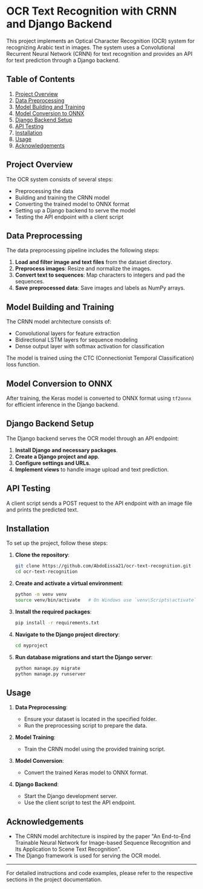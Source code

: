 # OCR Text Recognition with CRNN and Django Backend

This project implements an Optical Character Recognition (OCR) system for recognizing Arabic text in images. The system uses a Convolutional Recurrent Neural Network (CRNN) for text recognition and provides an API for text prediction through a Django backend.

## Table of Contents

1. [Project Overview](#project-overview)
2. [Data Preprocessing](#data-preprocessing)
3. [Model Building and Training](#model-building-and-training)
4. [Model Conversion to ONNX](#model-conversion-to-onnx)
5. [Django Backend Setup](#django-backend-setup)
6. [API Testing](#api-testing)
7. [Installation](#installation)
8. [Usage](#usage)
9. [Acknowledgements](#acknowledgements)

## Project Overview

The OCR system consists of several steps:
- Preprocessing the data
- Building and training the CRNN model
- Converting the trained model to ONNX format
- Setting up a Django backend to serve the model
- Testing the API endpoint with a client script

## Data Preprocessing

The data preprocessing pipeline includes the following steps:
1. **Load and filter image and text files** from the dataset directory.
2. **Preprocess images**: Resize and normalize the images.
3. **Convert text to sequences**: Map characters to integers and pad the sequences.
4. **Save preprocessed data**: Save images and labels as NumPy arrays.

## Model Building and Training

The CRNN model architecture consists of:
- Convolutional layers for feature extraction
- Bidirectional LSTM layers for sequence modeling
- Dense output layer with softmax activation for classification

The model is trained using the CTC (Connectionist Temporal Classification) loss function.

## Model Conversion to ONNX

After training, the Keras model is converted to ONNX format using `tf2onnx` for efficient inference in the Django backend.

## Django Backend Setup

The Django backend serves the OCR model through an API endpoint:
1. **Install Django and necessary packages**.
2. **Create a Django project and app**.
3. **Configure settings and URLs**.
4. **Implement views** to handle image upload and text prediction.

## API Testing

A client script sends a POST request to the API endpoint with an image file and prints the predicted text.

## Installation

To set up the project, follow these steps:

1. **Clone the repository**:
    ```sh
    git clone https://github.com/AbdoEissa21/ocr-text-recognition.git
    cd ocr-text-recognition
    ```

2. **Create and activate a virtual environment**:
    ```sh
    python -m venv venv
    source venv/bin/activate   # On Windows use `venv\Scripts\activate`
    ```

3. **Install the required packages**:
    ```sh
    pip install -r requirements.txt
    ```

4. **Navigate to the Django project directory**:
    ```sh
    cd myproject
    ```

5. **Run database migrations and start the Django server**:
    ```sh
    python manage.py migrate
    python manage.py runserver
    ```

## Usage

1. **Data Preprocessing**:
    - Ensure your dataset is located in the specified folder.
    - Run the preprocessing script to prepare the data.

2. **Model Training**:
    - Train the CRNN model using the provided training script.

3. **Model Conversion**:
    - Convert the trained Keras model to ONNX format.

4. **Django Backend**:
    - Start the Django development server.
    - Use the client script to test the API endpoint.

## Acknowledgements

- The CRNN model architecture is inspired by the paper "An End-to-End Trainable Neural Network for Image-based Sequence Recognition and Its Application to Scene Text Recognition".
- The Django framework is used for serving the OCR model.

---

For detailed instructions and code examples, please refer to the respective sections in the project documentation.
